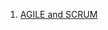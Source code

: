 1. [AGILE and SCRUM](https://github.com/kuznetsovandrey76-team/STACK/blob/master/agile-and-scrum.md)  
